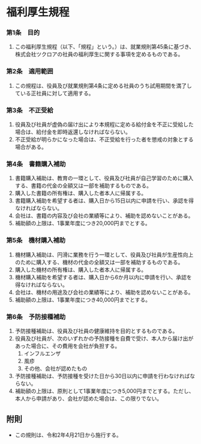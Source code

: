 # 福利厚生規程

### 第1条　目的

1. この福利厚生規程（以下、「規程」という。）は、就業規則第45条に基づき、株式会社ツクロアの社員の福利厚生に関する事項を定めるものである。

### 第2条　適用範囲

1. この規程は、役員及び就業規則第4条に定める社員のうち試用期間を満了している正社員に対して適用する。

### 第3条　不正受給

1. 役員及び社員が虚偽の届け出により本規程に定める給付金を不正に受給した場合は、給付金を即時返還しなければならない。
2. 不正受給が明らかになった場合は、不正受給を行った者を懲戒の対象とする場合がある。


### 第4条　書籍購入補助

1. 書籍購入補助は、教育の一環として、役員及び社員が自己学習のために購入する、書籍の代金の全額又は一部を補助するものである。
2. 購入した書籍の所有権は、購入した者本人に帰属する。
3. 書籍購入補助を希望する者は、購入日から15日以内に申請を行い、承認を得なければならない。
4. 会社は、書籍の内容及び会社の業績等により、補助を認めないことがある。
5. 補助額の上限は、1事業年度につき20,000円までとする。

### 第5条　機材購入補助

1. 機材購入補助は、円滑に業務を行う一環として、役員及び社員が生産性向上のために購入する、機材の代金の全額又は一部を補助するものである。
2. 購入した機材の所有権は、購入した者本人に帰属する。
3. 機材購入補助を希望する者は、購入日から6か月以内に申請を行い、承認を得なければならない。
4. 会社は、機材の用途及び会社の業績等により、補助を認めないことがある。
5. 補助額の上限は、1事業年度につき40,000円までとする。

### 第6条　予防接種補助

1. 予防接種補助は、役員及び社員の健康維持を目的とするものである。
2. 役員及び社員が、次のいずれかの予防接種を自費で受け、本人から届け出があった場合に、その費用を会社が負担する。
    1. インフルエンザ
    2. 風疹
    3. その他、会社が認めたもの
3. 予防接種補助は、予防接種を受けた日から30日以内に申請を行わなければならない。
4. 補助額の上限は、原則として1事業年度につき5,000円までとする。ただし、本人から申請があり、会社が認めた場合は、この限りでない。

## 附則

- この規則は、令和2年4月21日から施行する。
